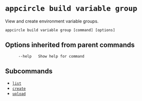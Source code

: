 # `appcircle build variable group`

View and create environment variable groups.

```plaintext
appcircle build variable group [command] [options]
```

## Options inherited from parent commands

```plaintext
      --help   Show help for command
```

## Subcommands

- [`list`](list.md)
- [`create`](create.md)
- [`upload`](upload.md)

